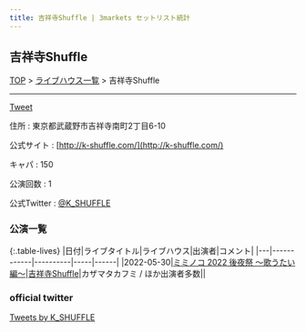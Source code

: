 ```yaml
---
title: 吉祥寺Shuffle | 3markets セットリスト統計
---
```

## 吉祥寺Shuffle

[TOP](/setlist/) > [ライブハウス一覧](livehouses.html) > 吉祥寺Shuffle

___

<a href="https://twitter.com/share?ref_src=twsrc%5Etfw" data-text="3markets[ ]セットリスト > 吉祥寺Shuffle" class="twitter-share-button" data-via="3markets" data-hashtags="3markets" data-related="3markets" data-show-count="false">Tweet</a>

住所
:    東京都武蔵野市吉祥寺南町2丁目6-10

公式サイト
:    [http://k-shuffle.com/](http://k-shuffle.com/)

キャパ
:    150

公演回数
: 1


公式Twitter
: <a href="https://twitter.com/K_SHUFFLE">@K_SHUFFLE</a>


### 公演一覧

{:.table-lives}
|日付|ライブタイトル|ライブハウス|出演者|コメント|
|---|------------|----------|-----|------|
|<span class="nowrap">2022-05-30</span>|[ミミノコ 2022 後夜祭 〜歌うたい編〜](live017.html)|[吉祥寺Shuffle](livehouse004.html)|カザマタカフミ / ほか出演者多数||



### official twitter

<a class="twitter-timeline" href="https://twitter.com/K_SHUFFLE?ref_src=twsrc%5Etfw">Tweets by K_SHUFFLE</a> <script async src="https://platform.twitter.com/widgets.js" charset="utf-8"></script>


<script async src="https://platform.twitter.com/widgets.js" charset="utf-8"></script>